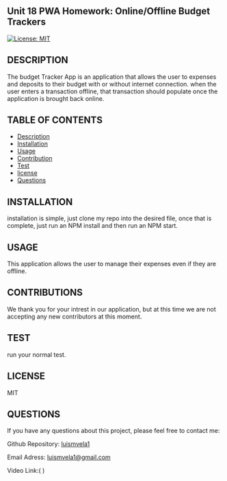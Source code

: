  ## Unit 18 PWA Homework: Online/Offline Budget Trackers

  [![License: MIT](https://img.shields.io/badge/License-MIT-yellow.svg)](https://opensource.org/licenses/MIT)

  ## DESCRIPTION

  The budget Tracker App is an application that allows the user to expenses and deposits to their budget with or without internet connection. when the user enters a transaction offline, that transaction should populate once the application is brought back online.

  ## TABLE OF CONTENTS

  * [Description](#description)
  * [Installation](#install)
  * [Usage](#usage)
  * [Contribution](#contribution)
  * [Test](#test)
  * [license](#license)
  * [Questions](#questions)
  

  ## INSTALLATION

  installation is simple, just clone my repo into the desired file, once that is complete, just run an NPM install and then run an NPM start.

  ## USAGE

  This application allows the user to manage their expenses even if they are offline.

  ## CONTRIBUTIONS

  We thank you for your intrest in our application, but at this time we are not accepting any new contributors at this moment.

  ## TEST

  run your normal test.

  ## LICENSE

  MIT

  ## QUESTIONS
  
  If you have any questions about this project, please feel free to contact me:

  Github Repository: [luismvela1](https://github.com/luismvela1)

  Email Adress: [luismvela1@gmail.com](luismvela1@gmail.com)

  Video Link:( )
